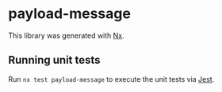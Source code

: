 # payload-message

This library was generated with [Nx](https://nx.dev).

## Running unit tests

Run `nx test payload-message` to execute the unit tests via [Jest](https://jestjs.io).
